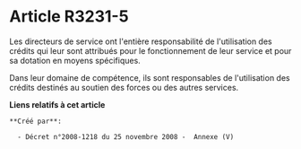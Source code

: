 # Article R3231-5

Les directeurs de service ont l'entière responsabilité de l'utilisation des crédits qui leur sont attribués pour le
fonctionnement de leur service et pour sa dotation en moyens spécifiques.

Dans leur domaine de compétence, ils sont responsables de l'utilisation des crédits destinés au soutien des forces ou des
autres services.

**Liens relatifs à cet article**

	**Créé par**:

	  - Décret n°2008-1218 du 25 novembre 2008 -  Annexe (V)
